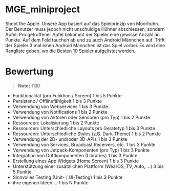 # MGE_miniproject

Shoot the Apple. Unsere App basiert auf das Spielprinzip von Moorhuhn. Der Benutzer muss jedoch nicht unschuldige Hühner abschiessen, sondern Äpfel. Pro getroffener Apfel bekommt der Spieler eine gewisse Anzahl an Punkte. Auf dem Feld tauchen ab und zu auch Android Männchen auf. Trifft der Spieler 3 mal einen Android Männchen ist das Spiel vorbei. 
Es wird eine Rangliste geben, wo die Besten 10 Spieler aufgelistet werden. 




# Bewertung
> **Note:** TBD

- Funktionalität (pro Funktion / Screen) 1 bis 5 Punkte 
- Persistenz / Offlinefähigkeit 1 bis 3 Punkte 
- Verwendung von Webservices 1 bis 3 Punkte 
- Verwendung von Notifications 1 bis 2 Punkte 
- Verwendung von Aktoren oder Sensoren (pro Typ) 1 bis 2 Punkte 
- Ressourcen: Lokalisierung 1 bis 2 Punkte 
- Ressourcen: Unterschiedliche Layouts pro Gerätetyp 1 bis 3 Punkte 
- Ressourcen: Unterschiedliche Styles (z.B. Dark-Theme) 1 bis 2 Punkte 
- Verwendung der 2D- und/oder 3D-APIs 1 bis 3 Punkte 
- Verwendung von Services, Broadcast Receivers, etc. 1 bis 3 Punkte 
- Verwendung von Jetpack-Komponenten (pro Typ) 1 bis 3 Punkte 
- Integration von Drittkomponenten (Libraries) 1 bis 3 Punkte 
- Erstellung eines App Widgets (Home Screen) 1 bis 3 Punkte 
- Unterstützung einer zusätzlichen Plattform (WearOS, TV, Auto, …) 3 bis 5 Punkte 
- Sinnvolles Testing (Unit- / UI-Testing) 1 bis 3 Punkte 
- ihre eigenen Ideen … 1 bis N Punkte 
